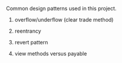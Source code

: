 Common design patterns  used in this project.

1. overflow/underflow (clear trade method)

2. reentrancy

3. revert pattern

4. view methods versus payable
